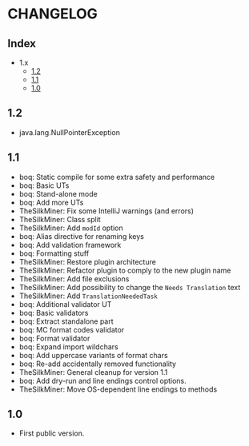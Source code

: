 # CHANGELOG

## Index
- 1.x
  - [1.2](https://github.com/TheSilkMiner/Translation-Check-Plugin/blob/master/CHANGELOG.md#1.2)
  - [1.1](https://github.com/TheSilkMiner/Translation-Check-Plugin/blob/master/CHANGELOG.md#1.1)
  - [1.0](https://github.com/TheSilkMiner/Translation-Check-Plugin/blob/master/CHANGELOG.md#1.0)

## 1.2

* java.lang.NullPointerException

## 1.1

* boq: Static compile for some extra safety and performance
* boq: Basic UTs
* boq: Stand-alone mode
* boq: Add more UTs
* TheSilkMiner: Fix some IntelliJ warnings (and errors)
* TheSilkMiner: Class split
* TheSilkMiner: Add `modId` option
* boq: Alias directive for renaming keys
* boq: Add validation framework
* boq: Formatting stuff
* TheSilkMiner: Restore plugin architecture
* TheSilkMiner: Refactor plugin to comply to the new plugin name
* TheSilkMiner: Add file exclusions
* TheSilkMiner: Add possibility to change the `Needs Translation` text
* TheSilkMiner: Add `TranslationNeededTask`
* boq: Additional validator UT
* boq: Basic validators
* boq: Extract standalone part
* boq: MC format codes validator
* boq: Format validator
* boq: Expand import wildchars
* boq: Add uppercase variants of format chars
* boq: Re-add accidentally removed functionality
* TheSilkMiner: General cleanup for version 1.1
* boq: Add dry-run and line endings control options.
* TheSilkMiner: Move OS-dependent line endings to methods

## 1.0

* First public version.
